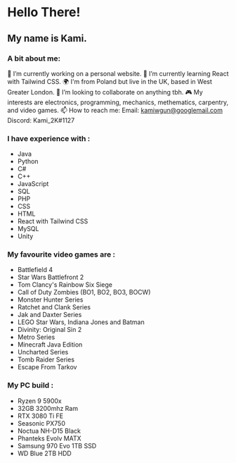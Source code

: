 # Hello There! 
## My name is Kami.

### A bit about me:

🔭 I’m currently working on a personal website.
🌱 I’m currently learning React with Tailwind CSS.
🌍 I'm from Poland but live in the UK, based in West Greater London.
👯 I’m looking to collaborate on anything tbh.
🎮 My interests are electronics, programming, mechanics, methematics, carpentry, and video games.
📫 How to reach me: 
                   Email: kamiwgun@googlemail.com
                   Discord: Kami_2K#1127

### I have experience with : 

- Java
- Python 
- C#
- C++
- JavaScript
- SQL
- PHP
- CSS
- HTML
- React with Tailwind CSS
- MySQL
- Unity

### My favourite video games are : 

- Battlefield 4
- Star Wars Battlefront 2
- Tom Clancy's Rainbow Six Siege
- Call of Duty Zombies (BO1, BO2, BO3, BOCW)
- Monster Hunter Series
- Ratchet and Clank Series
- Jak and Daxter Series
- LEGO Star Wars, Indiana Jones and Batman
- Divinity: Original Sin 2
- Metro Series
- Minecraft Java Edition
- Uncharted Series
- Tomb Raider Series
- Escape From Tarkov

### My PC build :

- Ryzen 9 5900x
- 32GB 3200mhz Ram
- RTX 3080 Ti FE
- Seasonic PX750
- Noctua NH-D15 Black
- Phanteks Evolv MATX
- Samsung 970 Evo 1TB SSD
- WD Blue 2TB HDD
